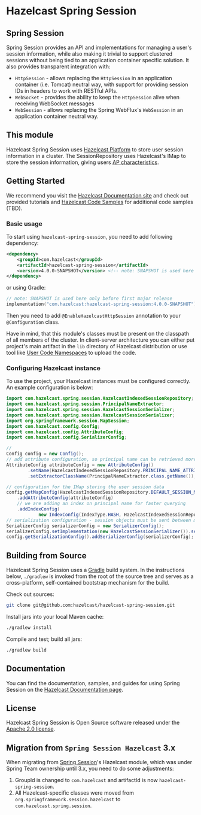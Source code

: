 # Hazelcast Spring Session

## Spring Session
Spring Session provides an API and implementations for managing a user's session information, while also making it trivial to support clustered sessions without being tied to an application container specific solution.
It also provides transparent integration with:

* `HttpSession` - allows replacing the `HttpSession` in an application container (i.e. Tomcat) neutral way, with support for providing session IDs in headers to work with RESTful APIs.
* `WebSocket` - provides the ability to keep the `HttpSession` alive when receiving WebSocket messages
* `WebSession` - allows replacing the Spring WebFlux's `WebSession` in an application container neutral way.

## This module 

Hazelcast Spring Session uses [Hazelcast Platform](https://github.com/hazelcast/hazelcast) to store user session information in a cluster. The SessionRepository uses Hazelcast's IMap to store the session information, giving users [AP characteristics](https://www.designgurus.io/answers/detail/what-is-the-cap-theorem).

## Getting Started

We recommend you visit the [Hazelcast Documentation site](https://docs.hazelcast.com/) and check out provided tutorials and [Hazelcast Code Samples](https://github.com/hazelcast/hazelcast-code-samples) for additional code samples (TBD).

### Basic usage
To start using `hazelcast-spring-session`, you need to add following dependency:
```xml
<dependency>
    <groupId>com.hazelcast</groupId>
    <artifactId>hazelcast-spring-session</artifactId>
    <version>4.0.0-SNAPSHOT</version> <!-- note: SNAPSHOT is used here only before first major release -->
</dependency>
```
or using Gradle:
```kotlin
// note: SNAPSHOT is used here only before first major release
implementation("com.hazelcast:hazelcast-spring-session:4.0.0-SNAPSHOT")
```

Then you need to add `@EnableHazelcastHttpSession` annotation to your `@Configuration` class.

Have in mind, that this module's classes must be present on the classpath of all members of the cluster. In client-server architecture you can either put project's main artifact in the `lib` directory of Hazelcast distribution or use tool like [User Code Namespaces](https://docs.hazelcast.com/hazelcast/latest/clusters/user-code-namespaces) to upload the code.

### Configuring Hazelcast instance
To use the project, your Hazelcast instances must be configured correctly. An example configuration is below:

```java
import com.hazelcast.spring.session.HazelcastIndexedSessionRepository;
import com.hazelcast.spring.session.PrincipalNameExtractor;
import com.hazelcast.spring.session.HazelcastSessionSerializer;
import com.hazelcast.spring.session.HazelcastSessionSerializer;
import org.springframework.session.MapSession;
import com.hazelcast.config.Config;
import com.hazelcast.config.AttributeConfig;
import com.hazelcast.config.SerializerConfig;

```

```java
// 
Config config = new Config();
// add attribute configuration, so principal name can be retrieved more efficiently
AttributeConfig attributeConfig = new AttributeConfig()
        .setName(HazelcastIndexedSessionRepository.PRINCIPAL_NAME_ATTRIBUTE)
        .setExtractorClassName(PrincipalNameExtractor.class.getName());

// configuration for the IMap storing the user session data
config.getMapConfig(HazelcastIndexedSessionRepository.DEFAULT_SESSION_MAP_NAME)
    .addAttributeConfig(attributeConfig)
    // we are adding an index on principal name for faster querying
    .addIndexConfig(
            new IndexConfig(IndexType.HASH, HazelcastIndexedSessionRepository.PRINCIPAL_NAME_ATTRIBUTE));
// serialization configuration - session objects must be sent between members..
SerializerConfig serializerConfig = new SerializerConfig();
serializerConfig.setImplementation(new HazelcastSessionSerializer()).setTypeClass(MapSession.class);
config.getSerializationConfig().addSerializerConfig(serializerConfig);
```

## Building from Source

Hazelcast Spring Session uses a [Gradle](https://gradle.org-based) build system.
In the instructions below, `./gradlew` is invoked from the root of the source tree and serves as
a cross-platform, self-contained bootstrap mechanism for the build.

Check out sources:

```bash
git clone git@github.com:hazelcast/hazelcast-spring-session.git
```

Install jars into your local Maven cache:

```bash
./gradlew install
```

Compile and test; build all jars:

```bash
./gradlew build
```

## Documentation

You can find the documentation, samples, and guides for using Spring Session on the [Hazelcast Documentation page](https://docs.hazelcast.com/hazelcast/latest/spring/overview).

## License

Hazelcast Spring Session is Open Source software released under the [Apache 2.0 license](https://www.apache.org/licenses/LICENSE-2.0.html).

## Migration from `Spring Session Hazelcast` 3.x

When migrating from [Spring Session](https://github.com/spring-projects/spring-session)'s Hazelcast module, which was under Spring Team ownership until 3.x, you need to do some adjustments:
1. GroupId is changed to `com.hazelcast` and artifactId is now `hazelcast-spring-session`.
2. All Hazelcast-specific classes were moved from `org.springframework.session.hazelcast` to `com.hazelcast.spring.session`.
